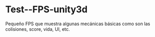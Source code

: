 # Test--FPS-unity3d
Pequeño FPS que muestra algunas mecánicas básicas como son las colisiones, score, vida, UI, etc.
